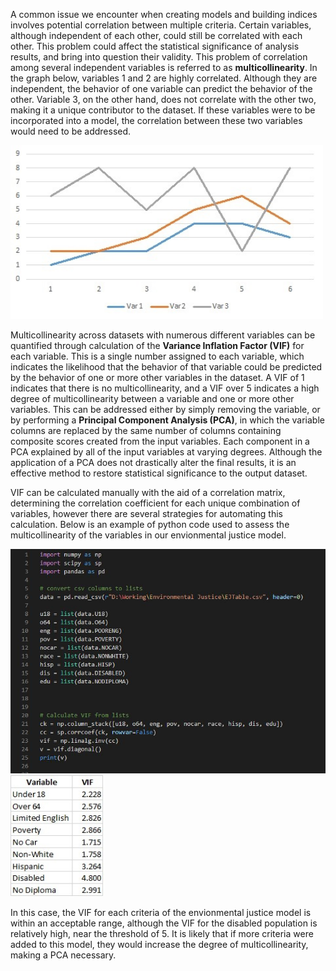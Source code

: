 
A common issue we encounter when creating models and building indices involves potential correlation between multiple criteria. Certain variables, although independent of each other, could still be correlated with each other. This problem could affect the statistical significance of analysis results, and bring into question their validity. This problem of correlation among several independent variables is referred to as <b>multicollinearity</b>. In the graph below, variables 1 and 2 are highly correlated. Although they are independent, the behavior of one variable can predict the behavior of the other. Variable 3, on the other hand, does not correlate with the other two, making it a unique contributor to the dataset. If these variables were to be incorporated into a model, the correlation between these two variables would need to be addressed.

<img src="Images/graph1.jpg" width="500">

Multicollinearity across datasets with numerous different variables can be quantified through calculation of the <b>Variance Inflation Factor (VIF)</b> for each variable. This is a single number assigned to each variable, which indicates the likelihood that the behavior of that variable could be predicted by the behavior of one or more other variables in the dataset. A VIF of 1 indicates that there is no multicollinearity, and a VIF over 5 indicates a high degree of multicollinearity between a variable and one or more other variables. This can be addressed either by simply removing the variable, or by performing a <b>Principal Component Analysis (PCA)</b>, in which the variable columns are replaced by the same number of columns containing composite scores created from the input variables. Each component in a PCA explained by all of the input variables at varying degrees. Although the application of a PCA does not drastically alter the final results, it is an effective method to restore statistical significance to the output dataset.


VIF can be calculated manually with the aid of a correlation matrix, determining the correlation coefficient for each unique combination of variables, however there are several strategies for automating this calculation. Below is an example of python code used to assess the multicollinearity of the variables in our envionmental justice model.

<img src="Images/VIFcode.JPG" width="600">

<img src="Images/Table2.jpg" width="150">

In this case, the VIF for each criteria of the envionmental justice model is within an acceptable range, although the VIF for the disabled population is relatively high, near the threshold of 5. It is likely that if more criteria were added to this model, they would increase the degree of multicollinearity, making a PCA necessary.


